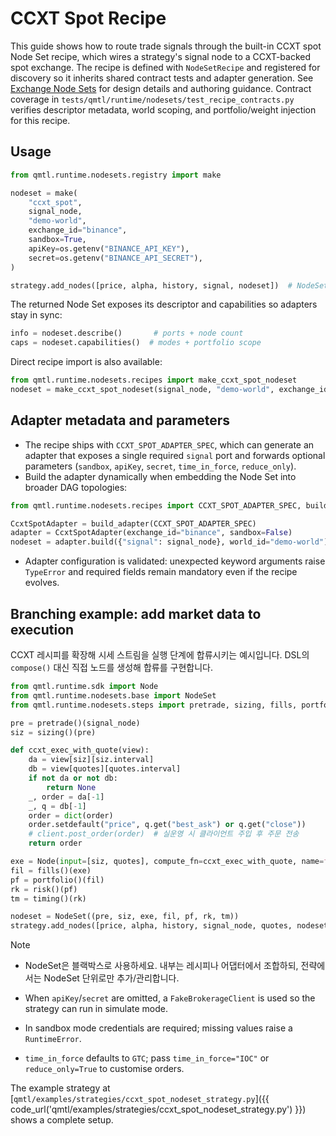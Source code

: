 # CCXT Spot Recipe

This guide shows how to route trade signals through the built-in CCXT spot Node Set recipe,
which wires a strategy's signal node to a CCXT-backed spot exchange. The recipe is defined with
`NodeSetRecipe` and registered for discovery so it inherits shared contract tests and adapter generation.
See [Exchange Node Sets](../architecture/exchange_node_sets.md) for design details and authoring guidance.
Contract coverage in `tests/qmtl/runtime/nodesets/test_recipe_contracts.py` verifies descriptor metadata, world scoping,
and portfolio/weight injection for this recipe.

## Usage

```python
from qmtl.runtime.nodesets.registry import make

nodeset = make(
    "ccxt_spot",
    signal_node,
    "demo-world",
    exchange_id="binance",
    sandbox=True,
    apiKey=os.getenv("BINANCE_API_KEY"),
    secret=os.getenv("BINANCE_API_SECRET"),
)

strategy.add_nodes([price, alpha, history, signal, nodeset])  # NodeSet accepted directly
```

The returned Node Set exposes its descriptor and capabilities so adapters stay in sync:

```python
info = nodeset.describe()       # ports + node count
caps = nodeset.capabilities()  # modes + portfolio scope
```

Direct recipe import is also available:

```python
from qmtl.runtime.nodesets.recipes import make_ccxt_spot_nodeset
nodeset = make_ccxt_spot_nodeset(signal_node, "demo-world", exchange_id="binance")
```

## Adapter metadata and parameters

- The recipe ships with `CCXT_SPOT_ADAPTER_SPEC`, which can generate an adapter that exposes a single required `signal` port and forwards optional parameters (`sandbox`, `apiKey`, `secret`, `time_in_force`, `reduce_only`).
- Build the adapter dynamically when embedding the Node Set into broader DAG topologies:

```python
from qmtl.runtime.nodesets.recipes import CCXT_SPOT_ADAPTER_SPEC, build_adapter

CcxtSpotAdapter = build_adapter(CCXT_SPOT_ADAPTER_SPEC)
adapter = CcxtSpotAdapter(exchange_id="binance", sandbox=False)
nodeset = adapter.build({"signal": signal_node}, world_id="demo-world")
```

- Adapter configuration is validated: unexpected keyword arguments raise `TypeError` and required fields remain mandatory even if the recipe evolves.

## Branching example: add market data to execution

CCXT 레시피를 확장해 시세 스트림을 실행 단계에 합류시키는 예시입니다. DSL의 `compose()` 대신 직접 노드를 생성해 합류를 구현합니다.

```python
from qmtl.runtime.sdk import Node
from qmtl.runtime.nodesets.base import NodeSet
from qmtl.runtime.nodesets.steps import pretrade, sizing, fills, portfolio, risk, timing

pre = pretrade()(signal_node)
siz = sizing()(pre)

def ccxt_exec_with_quote(view):
    da = view[siz][siz.interval]
    db = view[quotes][quotes.interval]
    if not da or not db:
        return None
    _, order = da[-1]
    _, q = db[-1]
    order = dict(order)
    order.setdefault("price", q.get("best_ask") or q.get("close"))
    # client.post_order(order)  # 실운영 시 클라이언트 주입 후 주문 전송
    return order

exe = Node(input=[siz, quotes], compute_fn=ccxt_exec_with_quote, name=f"{siz.name}_exec", interval=siz.interval, period=1)
fil = fills()(exe)
pf = portfolio()(fil)
rk = risk()(pf)
tm = timing()(rk)

nodeset = NodeSet((pre, siz, exe, fil, pf, rk, tm))
strategy.add_nodes([price, alpha, history, signal_node, quotes, nodeset])
```

Note
- NodeSet은 블랙박스로 사용하세요. 내부는 레시피나 어댑터에서 조합하되, 전략에서는 NodeSet 단위로만 추가/관리합니다.

- When `apiKey`/`secret` are omitted, a `FakeBrokerageClient` is used so the strategy can run in simulate mode.
- In sandbox mode credentials are required; missing values raise a `RuntimeError`.
- `time_in_force` defaults to `GTC`; pass `time_in_force="IOC"` or `reduce_only=True` to customise orders.

The example strategy at
[`qmtl/examples/strategies/ccxt_spot_nodeset_strategy.py`]({{ code_url('qmtl/examples/strategies/ccxt_spot_nodeset_strategy.py') }})
shows a complete setup.
